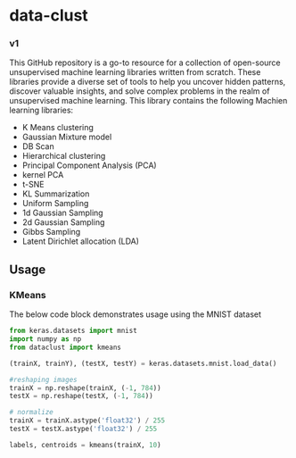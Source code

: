 # data-clust
### v1

This GitHub repository is a go-to resource for a collection of open-source unsupervised machine learning libraries written from scratch. These libraries provide a diverse set of tools to help you uncover hidden patterns, discover valuable insights, and solve complex problems in the realm of unsupervised machine learning. This library contains the following Machien learning libraries:
- K Means clustering
- Gaussian Mixture model
- DB Scan
- Hierarchical clustering
- Principal Component Analysis (PCA)
- kernel PCA
- t-SNE
- KL Summarization
- Uniform Sampling
- 1d Gaussian Sampling
- 2d Gaussian Sampling
- Gibbs Sampling
- Latent Dirichlet allocation (LDA)

## Usage

### KMeans

The below code block demonstrates usage using the MNIST dataset

```python
from keras.datasets import mnist
import numpy as np
from dataclust import kmeans

(trainX, trainY), (testX, testY) = keras.datasets.mnist.load_data()

#reshaping images
trainX = np.reshape(trainX, (-1, 784))
testX = np.reshape(testX, (-1, 784))

# normalize
trainX = trainX.astype('float32') / 255
testX = testX.astype('float32') / 255

labels, centroids = kmeans(trainX, 10)
```